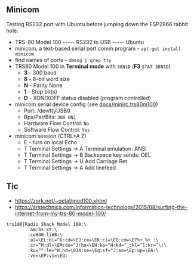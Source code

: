 ## Minicom
Testing RS232 port with Ubuntu before jumping down the ESP2866 rabbit hole.

* TRS-80 Model 100 ----- RS232 to USB ----- Ubuntu
* minicom, a text-based serial port comm program - ```apt-get install minicom```
* find names of ports - ```dmesg | grep tty```
* TRS80 Model 100 in **Terminal mode** with ```38N1D``` (**F3** ```STAT 38N1D```)
  * **3** - 300 baud
  * **8** - 8-bit word size
  * **N** - Parity None
  * **1** - Stop bit(s)
  * **D** - XON/XOFF status disabled (program controlled)
* minicom serial device config (see [docs/minirc.trs80m100](docs/minirc.trs80m100))
  * Port: /dev/ttyUSB0
  * Bps/Par/Bits: ```300 8N1```
  * Hardware Flow Control: ```No```
  * Software Flow Control: ```Yes```
* minicom session (CTRL+A Z)
  * E - turn on local Echo
  * T Terminal Settings -> A Terminal emulation: ANSI
  * T Terminal Settings -> B Backspace key sends: DEL
  * T Terminal Settings -> U Add Carriage Ret
  * T Terminal Settings -> A Add linefeed


## Tic
* https://zork.net/~octal/mod100.xhtml
* https://arstechnica.com/information-technology/2015/08/surfing-the-internet-from-my-trs-80-model-100/
```
trs100|Radio Shack Model 100:\
        :am:bs:xt:\
        :co#40:li#8:\
        :al=\EL:bl=^G:cd=\EJ:ce=\EK:cl=\EE:cm=\EY%+ %+ :\
        :cr=^M:dl=\EM:do=^J:ho=\EH:kb=^H:kd=^_:kl=^]:kr=^\:\
        :ku=^^:le=^H:nd=\034:se=\Eq:sf=^J:so=\Ep:up=\EA:\
        :ve=\EP:vi=\EQ:
```

